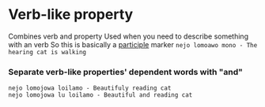 # Verb-like property
Combines verb and property
Used when you need to describe something with an verb
So this is basically a [participle](https://simple.wikipedia.org/wiki/Participle) marker
`nejo lomoawo mono - The hearing cat is walking` 

### Separate verb-like properties' dependent words with "and"
`nejo lomojowa loilamo - Beautifuly reading cat`  
`nejo lomojowa lu loilamo - Beautiful and reading cat`
